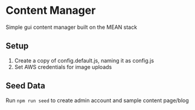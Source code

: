 # Content Manager
Simple gui content manager built on the MEAN stack

## Setup
1. Create a copy of config.default.js, naming it as config.js
2. Set AWS credentials for image uploads

## Seed Data
Run `npm run seed` to create admin account and sample content page/blog